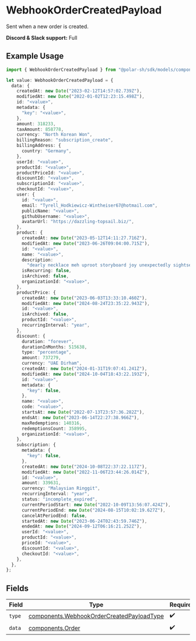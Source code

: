 # WebhookOrderCreatedPayload

Sent when a new order is created.

**Discord & Slack support:** Full

## Example Usage

```typescript
import { WebhookOrderCreatedPayload } from "@polar-sh/sdk/models/components";

let value: WebhookOrderCreatedPayload = {
  data: {
    createdAt: new Date("2023-02-12T14:57:02.739Z"),
    modifiedAt: new Date("2022-01-02T12:23:15.498Z"),
    id: "<value>",
    metadata: {
      "key": "<value>",
    },
    amount: 318233,
    taxAmount: 858778,
    currency: "North Korean Won",
    billingReason: "subscription_create",
    billingAddress: {
      country: "Germany",
    },
    userId: "<value>",
    productId: "<value>",
    productPriceId: "<value>",
    discountId: "<value>",
    subscriptionId: "<value>",
    checkoutId: "<value>",
    user: {
      id: "<value>",
      email: "Tyrell_Hodkiewicz-Wintheiser67@hotmail.com",
      publicName: "<value>",
      githubUsername: "<value>",
      avatarUrl: "https://dazzling-topsail.biz/",
    },
    product: {
      createdAt: new Date("2023-05-12T14:11:27.716Z"),
      modifiedAt: new Date("2023-06-26T09:04:00.715Z"),
      id: "<value>",
      name: "<value>",
      description:
        "dearly necklace meh uproot storyboard joy unexpectedly sightseeing contravene",
      isRecurring: false,
      isArchived: false,
      organizationId: "<value>",
    },
    productPrice: {
      createdAt: new Date("2023-06-03T13:33:10.460Z"),
      modifiedAt: new Date("2024-08-24T23:35:22.943Z"),
      id: "<value>",
      isArchived: false,
      productId: "<value>",
      recurringInterval: "year",
    },
    discount: {
      duration: "forever",
      durationInMonths: 515638,
      type: "percentage",
      amount: 737279,
      currency: "UAE Dirham",
      createdAt: new Date("2024-01-31T19:07:41.241Z"),
      modifiedAt: new Date("2024-10-04T18:43:22.193Z"),
      id: "<value>",
      metadata: {
        "key": false,
      },
      name: "<value>",
      code: "<value>",
      startsAt: new Date("2022-07-13T23:57:36.282Z"),
      endsAt: new Date("2023-06-14T22:27:38.966Z"),
      maxRedemptions: 140316,
      redemptionsCount: 358995,
      organizationId: "<value>",
    },
    subscription: {
      metadata: {
        "key": false,
      },
      createdAt: new Date("2024-10-08T22:37:22.117Z"),
      modifiedAt: new Date("2022-11-06T23:44:26.014Z"),
      id: "<value>",
      amount: 339631,
      currency: "Malaysian Ringgit",
      recurringInterval: "year",
      status: "incomplete_expired",
      currentPeriodStart: new Date("2022-10-09T13:56:07.424Z"),
      currentPeriodEnd: new Date("2024-08-15T10:02:19.627Z"),
      cancelAtPeriodEnd: false,
      startedAt: new Date("2023-06-24T02:43:59.746Z"),
      endedAt: new Date("2024-09-12T06:16:21.252Z"),
      userId: "<value>",
      productId: "<value>",
      priceId: "<value>",
      discountId: "<value>",
      checkoutId: "<value>",
    },
  },
};
```

## Fields

| Field                                                                                                  | Type                                                                                                   | Required                                                                                               | Description                                                                                            |
| ------------------------------------------------------------------------------------------------------ | ------------------------------------------------------------------------------------------------------ | ------------------------------------------------------------------------------------------------------ | ------------------------------------------------------------------------------------------------------ |
| `type`                                                                                                 | [components.WebhookOrderCreatedPayloadType](../../models/components/webhookordercreatedpayloadtype.md) | :heavy_check_mark:                                                                                     | N/A                                                                                                    |
| `data`                                                                                                 | [components.Order](../../models/components/order.md)                                                   | :heavy_check_mark:                                                                                     | N/A                                                                                                    |